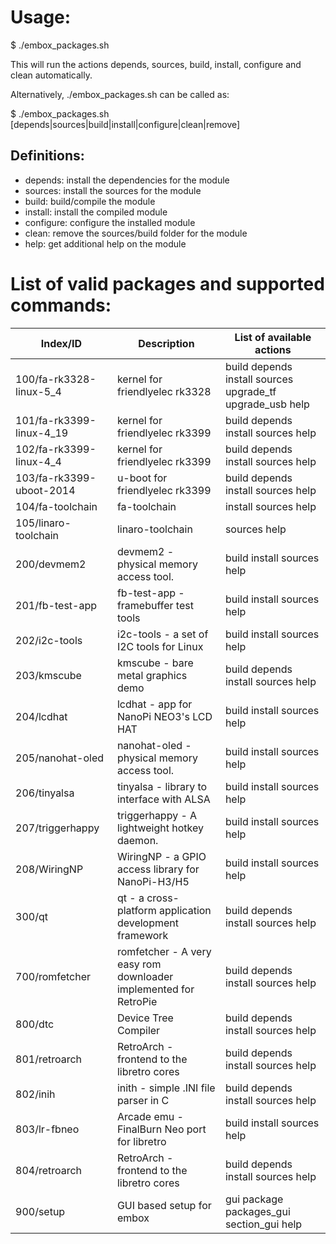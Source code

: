 # Usage:

$ ./embox_packages.sh <Index or ID>

This will run the actions depends, sources, build, install, configure and clean automatically.

Alternatively, ./embox_packages.sh can be called as:

$ ./embox_packages.sh <Index or ID> [depends|sources|build|install|configure|clean|remove]

## Definitions:
- depends:    install the dependencies for the module
- sources:    install the sources for the module
- build:      build/compile the module
- install:    install the compiled module
- configure:  configure the installed module
- clean:      remove the sources/build folder for the module
- help:       get additional help on the module


# List of valid packages and supported commands:

| Index/ID | Description | List of available actions |
| ----------- | ----------- | ----------- |
100/fa-rk3328-linux-5_4 | kernel for friendlyelec rk3328                     | build depends install sources upgrade_tf upgrade_usb help |
101/fa-rk3399-linux-4_19| kernel for friendlyelec rk3399                     | build depends install sources help |
102/fa-rk3399-linux-4_4 | kernel for friendlyelec rk3399                     | build depends install sources help |
103/fa-rk3399-uboot-2014| u-boot for friendlyelec rk3399                     | build depends install sources help |
104/fa-toolchain        | fa-toolchain                                       | install sources help |
105/linaro-toolchain    | linaro-toolchain                                   | sources help |
200/devmem2             | devmem2 - physical memory access tool.             | build install sources help |
201/fb-test-app         | fb-test-app - framebuffer test tools               | build install sources help |
202/i2c-tools           | i2c-tools - a set of I2C tools for Linux           | build install sources help |
203/kmscube             | kmscube - bare metal graphics demo                 | build depends install sources help |
204/lcdhat              | lcdhat - app for NanoPi NEO3's LCD HAT             | build install sources help |
205/nanohat-oled        | nanohat-oled - physical memory access tool.        | build install sources help |
206/tinyalsa            | tinyalsa - library to interface with ALSA          | build install sources help |
207/triggerhappy        | triggerhappy - A lightweight hotkey daemon.        | build install sources help |
208/WiringNP            | WiringNP - a GPIO access library for NanoPi-H3/H5  | build install sources help |
300/qt                  | qt - a cross-platform application development framework | build depends install sources help |
700/romfetcher          | romfetcher - A very easy rom downloader implemented for RetroPie | build depends install sources help |
800/dtc                 | Device Tree Compiler                               | build depends install sources help |
801/retroarch           | RetroArch - frontend to the libretro cores         | build depends install sources help |
802/inih                | inith - simple .INI file parser in C               | build depends install sources help |
803/lr-fbneo            | Arcade emu - FinalBurn Neo port for libretro       | build install sources help |
804/retroarch           | RetroArch - frontend to the libretro cores         | build depends install sources help |
900/setup               | GUI based setup for embox                          | gui package packages_gui section_gui help |
